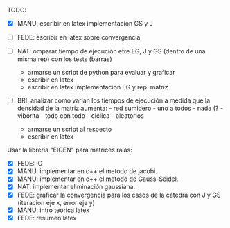 TODO:
- [x] MANU: escribir en latex implementacion GS y J
- [ ] FEDE: escribir en latex sobre convergencia
- [ ] NAT: omparar tiempo de ejecución etre EG, J y GS (dentro de una misma rep) con los tests (barras)
	- armarse un script de python para evaluar y graficar
	- escribir en latex
	- escribir en latex implementacion EG y rep. matriz

- [ ] BRI: analizar como varían los tiempos de ejecución a medida que la densidad de la matriz aumenta: 
		- red sumidero
		- uno a todos
		- nada (?
		- viborita
		- todo con todo
		- ciclica
		- aleatorios
	- armarse un script al respecto
	- escribir en latex

Usar la libreria "EIGEN" para matrices ralas:
- [x] FEDE: IO
- [x] MANU: implementar en c++ el metodo de jacobi.
- [x] MANU: implementar en c++ el metodo de Gauss-Seidel.
- [x] NAT: implementar eliminación gaussiana.
- [x] FEDE: graficar la convergencia para los casos de la cátedra con J y GS (iteracion eje x, error eje y)
- [x] MANU: intro teorica latex
- [x] FEDE: resumen latex
